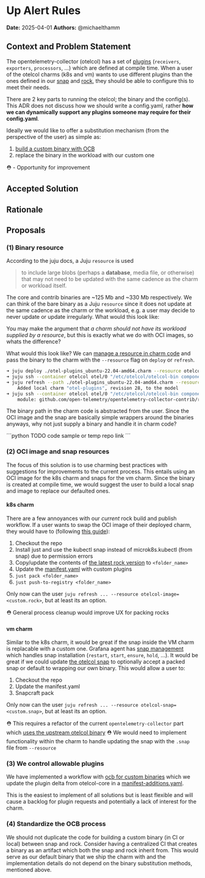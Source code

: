 # Up Alert Rules
**Date:** 2025-04-01
**Authors:** @michaelthamm

## Context and Problem Statement

The opentelemetry-collector (otelcol) has a set of [plugins](https://github.com/open-telemetry/opentelemetry-collector-releases/blob/main/distributions/otelcol-contrib/manifest.yaml) (`receivers`, `exporters`, `processors`, ...) which are defined at compile time. When a user of the otelcol charms (k8s and vm) wants to use different plugins than the ones defined in our [snap](https://github.com/canonical/opentelemetry-collector-snap/blob/5dfafd0994e249c5a543126240b4f5fbac834251/snap/snapcraft.yaml#L82) and [rock](https://github.com/canonical/opentelemetry-collector-rock/blob/5433a69195afa7a484437f8f21b16645b1240d52/0.120.0/rockcraft.yaml#L29), they should be able to configure this to meet their needs.

There are 2 key parts to running the otelcol; the binary and the config(s). This ADR does not discuss how we should write a config.yaml, rather **how we can dynamically support any plugins someone may require for their config.yaml**.

Ideally we would like to offer a substitution mechanism (from the perspective of the user) as simple as:
1. [build a custom binary with OCB](https://opentelemetry.io/docs/collector/custom-collector/)
2. replace the binary in the workload with our custom one

⛑️ - Opportunity for improvement

## Accepted Solution

## Rationale

## Proposals
### (1) Binary resource
According to the juju docs, a Juju `resource` is used
> to include large blobs (perhaps a **database**, media file, or otherwise) that may not need to be updated with the same cadence as the charm or workload itself.

The core and contrib binaries are ~125 Mb and ~330 Mb respectively. We can think of the bare binary as a Juju `resource` since it does not update at the same cadence as the charm or the workload, e.g. a user may decide to never update or update irregularly. What would this look like:

You may make the argument that *a charm should not have its workload supplied by a resource*, but this is exactly what we do with OCI images, so whats the difference?

What would this look like? We can [manage a resource in charm code](https://ops.readthedocs.io/en/latest/howto/manage-resources.html) and pass the binary to the charm with the `--resource` flag on `deploy` or `refresh`.

```bash
➜ juju deploy ./otel-plugins_ubuntu-22.04-amd64.charm --resource otelcol-bin="custom/otelcol-contrib" otel
➜ juju ssh --container otelcol otel/0 "/etc/otelcol/otelcol-bin components" | grep lokireceiver
➜ juju refresh --path ./otel-plugins_ubuntu-22.04-amd64.charm --resource otelcol-bin="custom/otelcol-contrib" otel
    Added local charm "otel-plugins", revision 28, to the model
➜ juju ssh --container otelcol otel/0 "/etc/otelcol/otelcol-bin components" | grep lokireceiver                       
    module: github.com/open-telemetry/opentelemetry-collector-contrib/receiver/lokireceiver v0.122.0
```

The binary path in the charm code is abstracted from the user. Since the OCI image and the snap are basically simple wrappers around the binaries anyways, why not just supply a binary and handle it in charm code?


´´´python
TODO code sample
or temp repo link
´´´

### (2) OCI image and snap resources
The focus of this solution is to use charming best practices with suggestions for improvements to the current process. This entails using an OCI image for the k8s charm and snaps for the vm charm. Since the binary is created at compile time, we would suggest the user to build a local snap and image to replace our defaulted ones.

#### k8s charm
There are a few annoyances with our *current* rock build and publish workflow. If a user wants to swap the OCI image of their deployed charm, they would have to (following [this guide](https://github.com/canonical/opentelemetry-collector-rock/blob/main/README.md)):
1. Checkout the repo
2. Install just and use the kubectl snap instead of microk8s.kubectl (from snap) due to permission errors
3. Copy/update the contents of [the latest rock version](https://github.com/canonical/opentelemetry-collector-rock/tree/main/0.120.0) to `<folder_name>`
4. Update the [manifest.yaml](https://github.com/canonical/opentelemetry-collector-rock/blob/main/0.120.0/manifest.yaml) with custom plugins
5. `just pack <folder_name>`
6. `just push-to-registry <folder_name>`

Only now can the user `juju refresh ... --resource otelcol-image=<custom.rock>`, but at least its an option.

⛑️ General process cleanup would improve UX for packing rocks

#### vm charm
Similar to the k8s charm, it would be great if the snap inside the VM charm is replacable with a custom one. Grafana agent has [snap management](https://github.com/canonical/grafana-agent-operator/blob/c240db4308374f4e64d146813cae8502b170c2f5/src/snap_management.py#L74) which handles snap installation (`restart`, `start`, `ensure`, `hold`, ...). It would be great if we could update [the otelcol snap](https://github.com/canonical/opentelemetry-collector-snap/blob/master/snap/snapcraft.yaml) to optionally accept a packed snap or default to wrapping our own binary. This would allow a user to:
1. Checkout the repo
2. Update the manifest.yaml
3. Snapcraft pack

Only now can the user `juju refresh ... --resource otelcol-snap=<custom.snap>`, but at least its an option.

⛑️ This requires a refactor of the current `opentelemetry-collector` part which [uses the upstream otelcol binary](https://github.com/canonical/opentelemetry-collector-snap/blob/5dfafd0994e249c5a543126240b4f5fbac834251/snap/snapcraft.yaml#L74)
⛑️ We would need to implement functionality within the charm to handle updating the snap with the `.snap` file from `--resource`

### (3) We control allowable plugins
We have implemented a workflow with [ocb for custom binaries](https://github.com/canonical/opentelemetry-collector-rock/blob/5433a69195afa7a484437f8f21b16645b1240d52/justfile#L78) which we update the plugin delta from otelcol-core in a [manifest-additions.yaml](https://github.com/canonical/opentelemetry-collector-rock/blob/main/0.120.0/manifest-additions.yaml).

This is the easiest to implement of all solutions but is least flexible and will cause a backlog for plugin requests and potentially a lack of interest for the charm.

### (4) Standardize the OCB process
We should not duplicate the code for building a custom binary (in CI or local) between snap and rock. Consider having a centralized CI that creates a binary as an artifact which both the snap and rock inherit from. This would serve as our default binary that we ship the charm with and the implementation details do not depend on the binary substitution methods, mentioned above.
